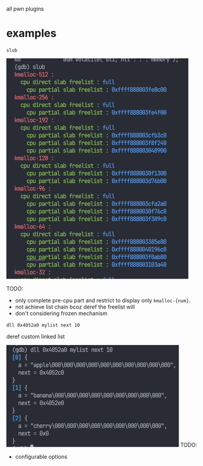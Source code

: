 all pwn plugins 


# examples

```shell
slub
```

![slub-effect](./docs/slub.png)

TODO:
- only complete pre-cpu part and restrict to display only `kmalloc-{num}`.
- not achieve list chain bcoz deref the freelist will 
- don't considering frozen mechanism

```shell
dll 0x4052a0 mylist next 10
```
deref custom linked list

![dll-effect](./docs/dll.png)
TODO:
- configurable options